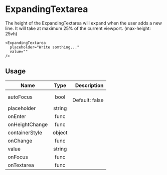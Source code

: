 <!-- 
This is an auto-generated markdown. 
You can change it in "src/molecules/ExpandingTextarea.jsx" and run build:docs to update this file.
-->
# ExpandingTextarea
The height of the ExpandingTextarea will expand when the user adds a new line.
It will take at maximum 25% of the current viewport. (max-height: 25vh)

```example
<ExpandingTextarea
  placeholder="Write somthing..."
  value=""
/>
```
## Usage
| Name        | Type           | Description  |
| ----------- |:--------------:| ------------:|
|autoFocus|bool|<br>Default: false
|placeholder|string|
|onEnter|func|
|onHeightChange|func|
|containerStyle|object|
|onChange|func|
|value|string|
|onFocus|func|
|onTextarea|func|
